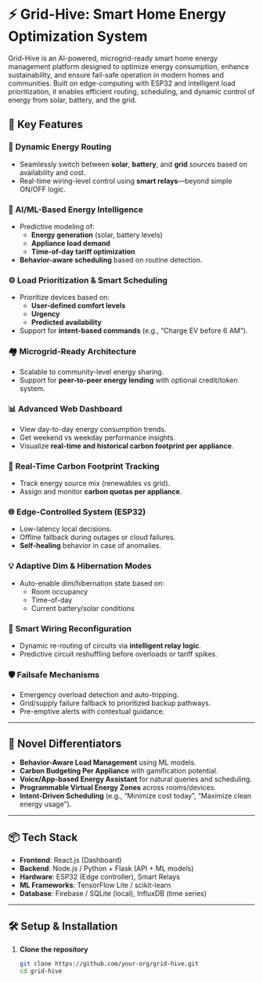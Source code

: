# ⚡ Grid-Hive: Smart Home Energy Optimization System

Grid-Hive is an AI-powered, microgrid-ready smart home energy management platform designed to optimize energy consumption, enhance sustainability, and ensure fail-safe operation in modern homes and communities. Built on edge-computing with ESP32 and intelligent load prioritization, it enables efficient routing, scheduling, and dynamic control of energy from solar, battery, and the grid.

## 🚀 Key Features

### 🔄 Dynamic Energy Routing
- Seamlessly switch between **solar**, **battery**, and **grid** sources based on availability and cost.
- Real-time wiring-level control using **smart relays**—beyond simple ON/OFF logic.

### 🧠 AI/ML-Based Energy Intelligence
- Predictive modeling of:
  - **Energy generation** (solar, battery levels)
  - **Appliance load demand**
  - **Time-of-day tariff optimization**
- **Behavior-aware scheduling** based on routine detection.

### ⚙️ Load Prioritization & Smart Scheduling
- Prioritize devices based on:
  - **User-defined comfort levels**
  - **Urgency**
  - **Predicted availability**
- Support for **intent-based commands** (e.g., “Charge EV before 6 AM”).

### 🏘️ Microgrid-Ready Architecture
- Scalable to community-level energy sharing.
- Support for **peer-to-peer energy lending** with optional credit/token system.

### 📊 Advanced Web Dashboard
- View day-to-day energy consumption trends.
- Get weekend vs weekday performance insights.
- Visualize **real-time and historical carbon footprint per appliance**.

### 🌱 Real-Time Carbon Footprint Tracking
- Track energy source mix (renewables vs grid).
- Assign and monitor **carbon quotas per appliance**.

### 🌐 Edge-Controlled System (ESP32)
- Low-latency local decisions.
- Offline fallback during outages or cloud failures.
- **Self-healing** behavior in case of anomalies.

### 💡 Adaptive Dim & Hibernation Modes
- Auto-enable dim/hibernation state based on:
  - Room occupancy
  - Time-of-day
  - Current battery/solar conditions

### 🔁 Smart Wiring Reconfiguration
- Dynamic re-routing of circuits via **intelligent relay logic**.
- Predictive circuit reshuffling before overloads or tariff spikes.

### 🛡️ Failsafe Mechanisms
- Emergency overload detection and auto-tripping.
- Grid/supply failure fallback to prioritized backup pathways.
- Pre-emptive alerts with contextual guidance.

---

## 🧪 Novel Differentiators

- **Behavior-Aware Load Management** using ML models.
- **Carbon Budgeting Per Appliance** with gamification potential.
- **Voice/App-based Energy Assistant** for natural queries and scheduling.
- **Programmable Virtual Energy Zones** across rooms/devices.
- **Intent-Driven Scheduling** (e.g., “Minimize cost today”, “Maximize clean energy usage”).

---

## 📦 Tech Stack

- **Frontend**: React.js (Dashboard)
- **Backend**: Node.js / Python + Flask (API + ML models)
- **Hardware**: ESP32 (Edge controller), Smart Relays
- **ML Frameworks**: TensorFlow Lite / scikit-learn
- **Database**: Firebase / SQLite (local), InfluxDB (time series)

---

## 🛠️ Setup & Installation

1. **Clone the repository**
   ```bash
   git clone https://github.com/your-org/grid-hive.git
   cd grid-hive
